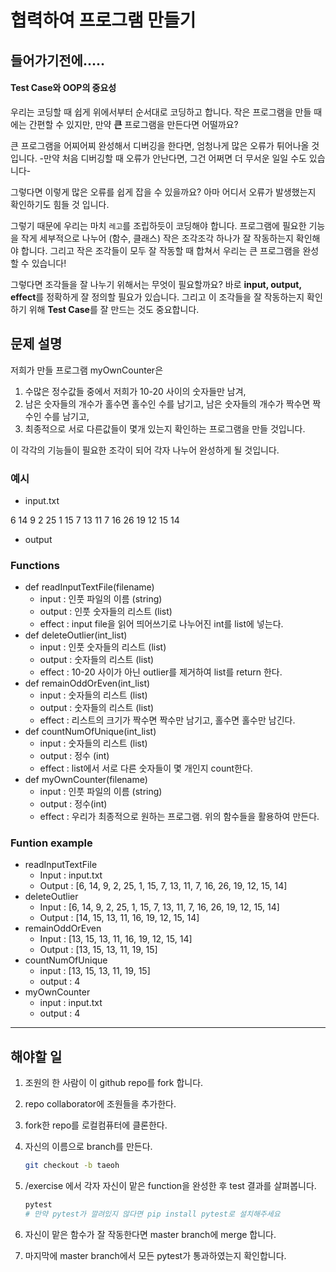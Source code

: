 # 협력하여 프로그램 만들기

## 들어가기전에.....

#### Test Case와 OOP의 중요성

우리는 코딩할 때 쉽게 위에서부터 순서대로 코딩하고 합니다. 작은 프로그램을 만들 때에는 간편할 수 있지만, 만약 **큰**  프로그램을 만든다면 어떨까요?

큰 프로그램을 어찌어찌 완성해서 디버깅을 한다면, 엄청나게 많은 오류가 튀어나올 것입니다. -만약 처음 디버깅할 때 오류가 안난다면, 그건 어쩌면 더 무서운 일일 수도 있습니다- 

그렇다면 이렇게 많은 오류를 쉽게 잡을 수 있을까요? 아마 어디서 오류가 발생했는지 확인하기도 힘들 것 입니다.

그렇기 때문에 우리는 마치 `레고`를 조립하듯이 코딩해야 합니다. 프로그램에 필요한 기능을 작게 세부적으로 나누어 (함수, 클래스)  작은 조각조각 하나가 잘 작동하는지 확인해야 합니다. 그리고 작은 조각들이 모두 잘 작동할 때 합쳐서 우리는 큰 프로그램을 완성할 수 있습니다!

그렇다면 조각들을 잘 나누기 위해서는 무엇이 필요할까요? 바로 **input, output, effect**를 정확하게 잘 정의할 필요가 있습니다. 그리고 이 조각들을 잘 작동하는지 확인하기 위해 **Test Case**를 잘 만드는 것도 중요합니다.

## 문제 설명

저희가 만들 프로그램 myOwnCounter은

1. 수많은 정수값들 중에서 저희가 10-20 사이의 숫자들만 남겨, 
2. 남은 숫자들의 개수가 홀수면 홀수인 수를 남기고, 남은 숫자들의 개수가 짝수면 짝수인 수를 남기고,
3. 최종적으로 서로 다른값들이 몇개 있는지 확인하는 프로그램을 만들 것입니다.

이 각각의 기능들이 필요한 조각이 되어 각자 나누어 완성하게 될 것입니다.

### 예시

- input.txt

6 14 9 2 25 1 15 7 13 11 7 16 26 19 12 15 14

- output

### Functions

- def readInputTextFile(filename)
  - input : 인풋 파일의 이름 (string)
  - output : 인풋 숫자들의 리스트 (list)
  - effect : input file을 읽어 띄어쓰기로 나누어진 int를 list에 넣는다.
- def deleteOutlier(int_list)
  - input : 인풋 숫자들의 리스트 (list)
  - output : 숫자들의 리스트 (list)
  - effect : 10-20 사이가 아닌 outlier를 제거하여 list를 return 한다.
- def remainOddOrEven(int_list)
  - input : 숫자들의 리스트 (list)
  - output : 숫자들의 리스트 (list)
  - effect : 리스트의 크기가 짝수면 짝수만 남기고, 홀수면 홀수만 남긴다.
- def countNumOfUnique(int_list)
  - input : 숫자들의 리스트 (list)
  - output : 정수 (int)
  - effect : list에서 서로 다른 숫자들이 몇 개인지 count한다. 
- def myOwnCounter(filename)
  - input : 인풋 파일의 이름 (string)
  - output : 정수(int)
  - effect : 우리가 최종적으로 원하는 프로그램. 위의 함수들을 활용하여 만든다.



### Funtion example

- readInputTextFile
  - Input
    : input.txt
  - Output
    : [6, 14, 9, 2, 25, 1, 15, 7, 13, 11, 7, 16, 26, 19, 12, 15, 14]
- deleteOutlier
  - Input
    : [6, 14, 9, 2, 25, 1, 15, 7, 13, 11, 7, 16, 26, 19, 12, 15, 14]
  - Output
    : [14, 15, 13, 11, 16, 19, 12, 15, 14]
- remainOddOrEven
  - Input
    : [13, 15, 13, 11, 16, 19, 12, 15, 14]
  - Output
    : [13, 15, 13, 11, 19, 15]
- countNumOfUnique
  - input
    : [13, 15, 13, 11, 19, 15]
  - output
    : 4
- myOwnCounter
  - input
    : input.txt
  - output
    : 4

________________________

## 해야할 일

1. 조원의 한 사람이 이 github repo를 fork 합니다.

2. repo collaborator에 조원들을 추가한다.

3. fork한 repo를 로컬컴퓨터에 클론한다.

4. 자신의 이름으로 branch를 만든다.

   ```sh
   git checkout -b taeoh
   ```

5. /exercise 에서 각자 자신이 맡은 function을 완성한 후 test 결과를 살펴봅니다.

   ```sh
   pytest
   # 만약 pytest가 깔려있지 않다면 pip install pytest로 설치해주세요
   ```

6. 자신이 맡은 함수가 잘 작동한다면 master branch에 merge 합니다.

7. 마지막에 master branch에서 모든 pytest가 통과하였는지 확인합니다.

